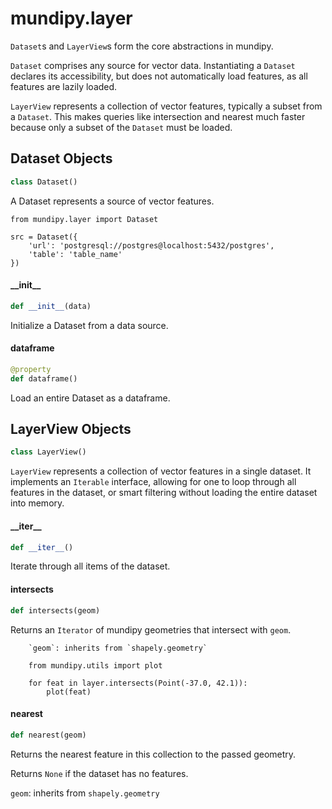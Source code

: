 <a id="mundipy.layer"></a>

# mundipy.layer

`Dataset`s and `LayerView`s form the core abstractions in mundipy.

`Dataset` comprises any source for vector data. Instantiating a
`Dataset` declares its accessibility, but does not automatically
load features, as all features are lazily loaded.

`LayerView` represents a collection of vector features, typically
a subset from a `Dataset`. This makes queries like intersection
and nearest much faster because only a subset of the `Dataset`
must be loaded.

<a id="mundipy.layer.Dataset"></a>

## Dataset Objects

```python
class Dataset()
```

A Dataset represents a source of vector features.

	from mundipy.layer import Dataset

	src = Dataset({
 		'url': 'postgresql://postgres@localhost:5432/postgres',
		'table': 'table_name'
	})

<a id="mundipy.layer.Dataset.__init__"></a>

#### \_\_init\_\_

```python
def __init__(data)
```

Initialize a Dataset from a data source.

<a id="mundipy.layer.Dataset.dataframe"></a>

#### dataframe

```python
@property
def dataframe()
```

Load an entire Dataset as a dataframe.

<a id="mundipy.layer.LayerView"></a>

## LayerView Objects

```python
class LayerView()
```

`LayerView` represents a collection of vector features in
a single dataset. It implements an `Iterable` interface,
allowing for one to loop through all features in the dataset,
or smart filtering without loading the entire dataset into
memory.

<a id="mundipy.layer.LayerView.__iter__"></a>

#### \_\_iter\_\_

```python
def __iter__()
```

Iterate through all items of the dataset.

<a id="mundipy.layer.LayerView.intersects"></a>

#### intersects

```python
def intersects(geom)
```

Returns an `Iterator` of mundipy geometries that intersect
		with `geom`.

		`geom`: inherits from `shapely.geometry`

        from mundipy.utils import plot

        for feat in layer.intersects(Point(-37.0, 42.1)):
            plot(feat)

<a id="mundipy.layer.LayerView.nearest"></a>

#### nearest

```python
def nearest(geom)
```

Returns the nearest feature in this collection to the passed
geometry.

Returns `None` if the dataset has no features.

`geom`: inherits from `shapely.geometry`

